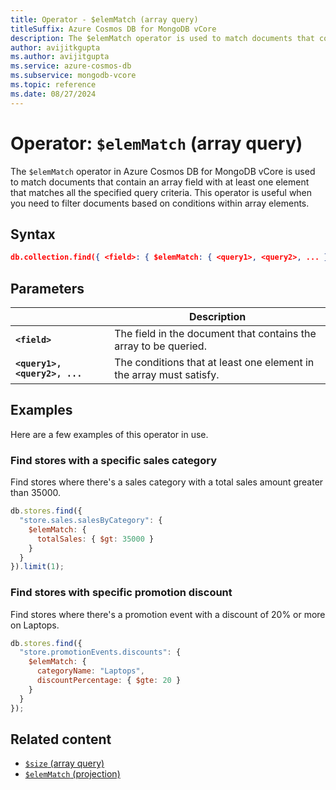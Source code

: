 ```yaml
---
title: Operator - $elemMatch (array query)
titleSuffix: Azure Cosmos DB for MongoDB vCore
description: The $elemMatch operator is used to match documents that contain an array field with at least one element that matches all the specified query criteria.
author: avijitkgupta
ms.author: avijitgupta
ms.service: azure-cosmos-db
ms.subservice: mongodb-vcore
ms.topic: reference
ms.date: 08/27/2024
---
```


# Operator: `$elemMatch` (array query)

The `$elemMatch` operator in Azure Cosmos DB for MongoDB vCore is used to match documents that contain an array field with at least one element that matches all the specified query criteria. This operator is useful when you need to filter documents based on conditions within array elements.

## Syntax

```json
db.collection.find({ <field>: { $elemMatch: { <query1>, <query2>, ... } } })
```

## Parameters

| | Description |
| --- | --- |
| **`<field>`** | The field in the document that contains the array to be queried. |
| **`<query1>, <query2>, ...`** | The conditions that at least one element in the array must satisfy. |

## Examples

Here are a few examples of this operator in use.

### Find stores with a specific sales category

Find stores where there's a sales category with a total sales amount greater than 35000.

```javascript
db.stores.find({
  "store.sales.salesByCategory": {
    $elemMatch: {
      totalSales: { $gt: 35000 }
    }
  }
}).limit(1);
```

### Find stores with specific promotion discount

Find stores where there's a promotion event with a discount of 20% or more on Laptops.

```javascript
db.stores.find({
  "store.promotionEvents.discounts": {
    $elemMatch: {
      categoryName: "Laptops",
      discountPercentage: { $gte: 20 }
    }
  }
});
```

## Related content

- [`$size` (array query)](array-query-size.md)
- [`$elemMatch` (projection)](projection-elemmatch.md)

